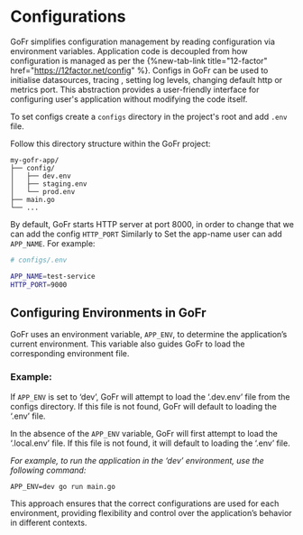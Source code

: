 # Configurations

GoFr simplifies configuration management by reading configuration via environment variables.
Application code is decoupled from how configuration is managed as per the {%new-tab-link title="12-factor" href="https://12factor.net/config" %}.
Configs in GoFr can be used to initialise datasources, tracing , setting log levels, changing default http or metrics port.
This abstraction provides a user-friendly interface for configuring user's application without modifying the code itself.

To set configs create a `configs` directory in the project's root and add `.env` file.

Follow this directory structure within the GoFr project:
```dotenv
my-gofr-app/
├── config/
│   ├── dev.env
│   ├── staging.env
│   └── prod.env
├── main.go
└── ...
```

By default, GoFr starts HTTP server at port 8000, in order to change that we can add the config `HTTP_PORT`
Similarly to Set the app-name user can add `APP_NAME`. For example:

```bash
# configs/.env

APP_NAME=test-service
HTTP_PORT=9000
```

## Configuring Environments in GoFr
GoFr uses an environment variable, `APP_ENV`, to determine the application’s current environment. This variable also guides GoFr to load the corresponding environment file.

### Example:
If `APP_ENV` is set to ‘dev’, GoFr will attempt to load the ‘.dev.env’ file from the configs directory. If this file is not found, GoFr will default to loading the ‘.env’ file.

In the absence of the `APP_ENV` variable, GoFr will first attempt to load the ‘.local.env’ file. If this file is not found, it will default to loading the ‘.env’ file.

_For example, to run the application in the ‘dev’ environment, use the following command:_

```
APP_ENV=dev go run main.go
```


This approach ensures that the correct configurations are used for each environment, providing flexibility and control over the application’s behavior in different contexts.